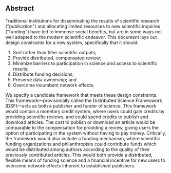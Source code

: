 ## Abstract

Traditional institutions for disseminating the results of scientific research ("publication") and allocating limited resources to new scientific inquiries ("funding") have led to immense social benefits, but are in some ways not well adapted to the modern scientific endeavor.
This document lays out design constraints for a new system, specifically that it should:

1. Sort rather than filter scientific outputs;
2. Provide distributed, compensated review;
3. Minimize barriers to participation in science and access to scientific results;
4. Distribute funding decisions;
5. Preserve data ownership; and
6. Overcome incumbent network effects.

We specify a candidate framework that meets these design constraints.
This framework—provisionally called the Distributed Science Frameowork (DSF)—acts as both a publisher and funder of science.
This framework would contain a monetary credit system, where users could gain credits by providing scientific reviews, and could spend credits to publish and download articles.
The cost to publish or download an article would be comparable to the compensation for providing a review, giving users the option of participating in the system without having to pay money.
Critically, the framework would also include a funding mechanism, where scientific funding organizations and philanthropists could contribute funds which would be distributed among authors according to the quality of their previously contributed articles.
This would both provide a distributed, flexible means of funding science and a financial incentive for new users to overcome network effects inherent to established publishers.
